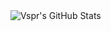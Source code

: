 <img align="left" alt="Vspr's GitHub Stats" src="https://github-readme-stats.vercel.app/api?username=Vspr&theme=radical&show_icons=true" />

<!---
VsprKunz/VsprKunz is a ✨ special ✨ repository because its `README.md` (this file) appears on your GitHub profile.
You can click the Preview link to take a look at your changes.
--->
